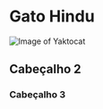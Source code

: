 # Gato Hindu
![Image of Yaktocat](https://octodex.github.com/images/yaktocat.png)

## Cabeçalho 2
### Cabeçalho 3
